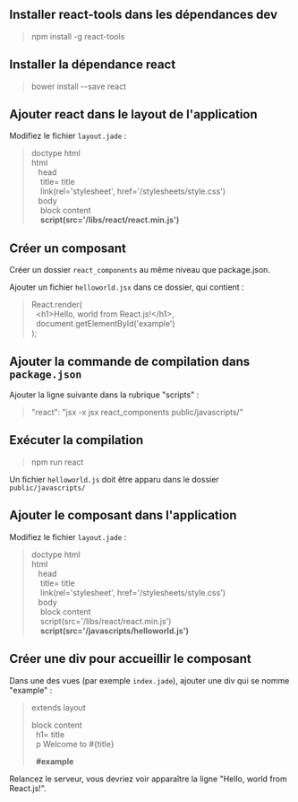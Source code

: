 ## Installer react-tools dans les dépendances dev

> npm install -g react-tools

## Installer la dépendance react

> bower install --save react

## Ajouter react dans le layout de l'application

Modifiez le fichier `layout.jade` :

> doctype html  
> html  
> &nbsp;&nbsp;  head  
> &nbsp;&nbsp;&nbsp;    title= title  
> &nbsp;&nbsp;&nbsp;    link(rel='stylesheet', href='/stylesheets/style.css')  
> &nbsp;&nbsp;  body  
> &nbsp;&nbsp;&nbsp;    block content  
> &nbsp;&nbsp;&nbsp;    **script(src='/libs/react/react.min.js')**

## Créer un composant

Créer un dossier `react_components` au même niveau que package.json.

Ajouter un fichier `helloworld.jsx` dans ce dossier, qui contient :

> React.render(  
> &nbsp; &lt;h1>Hello, world from React.js!&lt;/h1>,  
> &nbsp; document.getElementById('example')  
> );  

## Ajouter la commande de compilation dans `package.json`

Ajouter la ligne suivante dans la rubrique "scripts" :
> "react": "jsx -x jsx react_components public/javascripts/"

## Exécuter la compilation

> npm run react

Un fichier `helloworld.js` doit être apparu dans le dossier `public/javascripts/`

## Ajouter le composant dans l'application

Modifiez le fichier `layout.jade` :

> doctype html  
> html  
> &nbsp;&nbsp;  head  
> &nbsp;&nbsp;&nbsp;    title= title  
> &nbsp;&nbsp;&nbsp;    link(rel='stylesheet', href='/stylesheets/style.css')  
> &nbsp;&nbsp;  body  
> &nbsp;&nbsp;&nbsp;    block content  
> &nbsp;&nbsp;&nbsp;    script(src='/libs/react/react.min.js')  
> &nbsp;&nbsp;&nbsp;    **script(src='/javascripts/helloworld.js')**


## Créer une div pour accueillir le composant

Dans une des vues (par exemple `index.jade`), ajouter une div qui se nomme "example" :

> extends layout  
>   
> block content  
> &nbsp;  h1= title  
> &nbsp;  p Welcome to #{title}
>   
> &nbsp;  **&num;example**

Relancez le serveur, vous devriez voir apparaître la ligne "Hello, world from React.js!".



